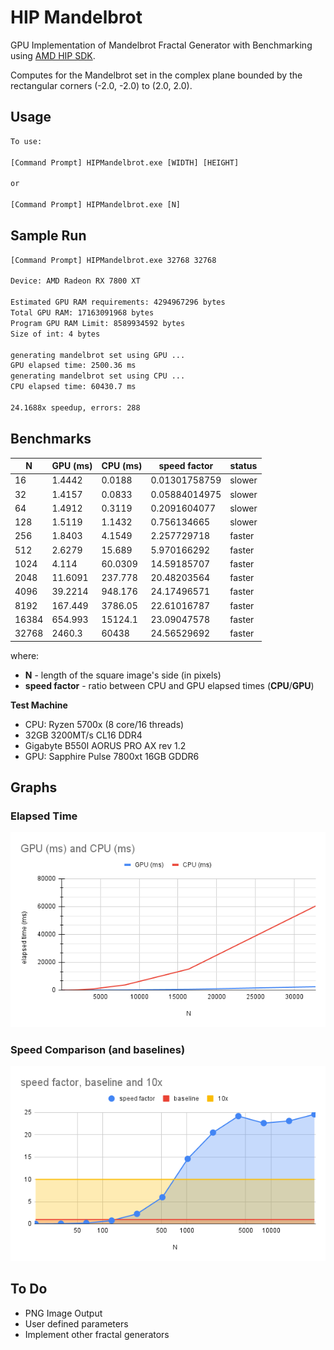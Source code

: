 # HIP Mandelbrot
GPU Implementation of Mandelbrot Fractal Generator with Benchmarking using [AMD HIP SDK](https://github.com/ROCm-Developer-Tools/HIP).

Computes for the Mandelbrot set in the complex plane bounded by the rectangular corners (-2.0, -2.0) to (2.0, 2.0).

## Usage
```cmd
To use:

[Command Prompt] HIPMandelbrot.exe [WIDTH] [HEIGHT]

or

[Command Prompt] HIPMandelbrot.exe [N]
```

## Sample Run

```cmd
[Command Prompt] HIPMandelbrot.exe 32768 32768

Device: AMD Radeon RX 7800 XT

Estimated GPU RAM requirements: 4294967296 bytes
Total GPU RAM: 17163091968 bytes
Program GPU RAM Limit: 8589934592 bytes
Size of int: 4 bytes

generating mandelbrot set using GPU ...
GPU elapsed time: 2500.36 ms
generating mandelbrot set using CPU ...
CPU elapsed time: 60430.7 ms

24.1688x speedup, errors: 288
```

## Benchmarks

|N|GPU (ms)|CPU (ms)|speed factor|status|
|-|--------|--------|------------|------|
|16|1.4442|0.0188|0.01301758759|slower|
|32|1.4157|0.0833|0.05884014975|slower|
|64|1.4912|0.3119|0.2091604077|slower|
|128|1.5119|1.1432|0.756134665|slower|
|256|1.8403|4.1549|2.257729718|faster|
|512|2.6279|15.689|5.970166292|faster|
|1024|4.114|60.0309|14.59185707|faster|
|2048|11.6091|237.778|20.48203564|faster|
|4096|39.2214|948.176|24.17496571|faster|
|8192|167.449|3786.05|22.61016787|faster|
|16384|654.993|15124.1|23.09047578|faster|
|32768|2460.3|60438|24.56529692|faster|

where:
- **N** - length of the square image's side (in pixels)
- **speed factor** - ratio between CPU and GPU elapsed times (**CPU**/**GPU**)

**Test Machine**
- CPU: Ryzen 5700x (8 core/16 threads)
- 32GB 3200MT/s CL16 DDR4
- Gigabyte B550I AORUS PRO AX rev 1.2
- GPU: Sapphire Pulse 7800xt 16GB GDDR6

## Graphs

### Elapsed Time
![Elapsed Time](graphs/elapsed_time.png)

### Speed Comparison (and baselines)
![Speed Comparison](graphs/speedfactor.png)

## To Do
- PNG Image Output
- User defined parameters
- Implement other fractal generators